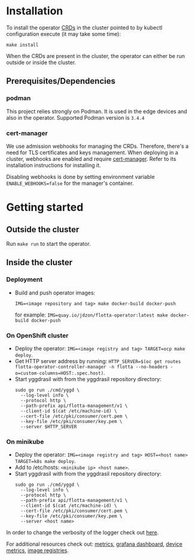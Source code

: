 # Installation
 To install the operator [CRDs](docs/design/crds.md) in the cluster pointed to by kubectl configuration execute (it may take some time):

`make install`

When the CRDs are present in the cluster, the operator can either be run outside or inside the cluster.

## Prerequisites/Dependencies
### podman
This project relies strongly on Podman. It is used in the edge devices and also in the operator.
Supported Podman version is `3.4.4`

### cert-manager
We use admission webhooks for managing the CRDs. Therefore, there's a need for TLS certificates and keys management.
When deploying in a cluster, webhooks are enabled and require [cert-manager](https://cert-manager.io/). Refer to its installation instructions for installing it.

Disabling webhooks is done by setting environment variable `ENABLE_WEBHOOKS=false` for the manager's container.

# Getting started
## Outside the cluster
Run `make run` to start the operator.

## Inside the cluster
### Deployment
 - Build and push operator images:
   
   `IMG=<image repository and tag> make docker-build docker-push` 
   
   for example: `IMG=quay.io/jdzon/flotta-operator:latest make docker-build docker-push`
 
### On OpenShift cluster
- Deploy the operator: `IMG=<image registry and tag> TARGET=ocp make deploy`.
- Get HTTP server address by running: `HTTP_SERVER=$(oc get routes flotta-operator-controller-manager -n flotta --no-headers -o=custom-columns=HOST:.spec.host)`.
- Start yggdrasil with from the yggdrasil repository directory: 
   ```
   sudo go run ./cmd/yggd \
     --log-level info \
     --protocol http \
     --path-prefix api/flotta-management/v1 \
     --client-id $(cat /etc/machine-id) \
     --cert-file /etc/pki/consumer/cert.pem \
     --key-file /etc/pki/consumer/key.pem \
     --server $HTTP_SERVER
   ```

### On minikube
- Deploy the operator: `IMG=<image registry and tag> HOST=<host name> TARGET=k8s make deploy`.
- Add to /etc/hosts: `<minikube ip> <host name>`.
- Start yggdrasil with from the yggdrasil repository directory:
   ```
   sudo go run ./cmd/yggd \
     --log-level info \
     --protocol http \
     --path-prefix api/flotta-management/v1 \
     --client-id $(cat /etc/machine-id) \
     --cert-file /etc/pki/consumer/cert.pem \
     --key-file /etc/pki/consumer/key.pem \
     --server <host name>
   ```

In order to change the verbosity of the logger check out [here](docs/user-guide/logger.md). 

For additional resources check out: [metrics](docs/metrics/metrics.md), [grafana dashboard](docs/metrics/grafana.md), [device metrics](docs/user-guide/device-metrics.md), [image registries](docs/user-guide/image-registries-auth.md).
